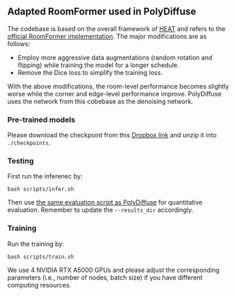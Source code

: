 ## Adapted RoomFormer used in PolyDiffuse

The codebase is based on the overall framework of [HEAT](https://github.com/woodfrog/heat) and refers to the [official RoomFormer implementation](https://github.com/ywyue/RoomFormer). The major modifications are as follows:

- Employ more aggressive data augmentations (random rotation and flipping) while training the model for a longer schedule.
- Remove the Dice loss to simplify the training loss.

With the above modifications, the room-level performance becomes slightly worse while the corner and edge-level performance improve. PolyDiffuse uses the network from this cobebase as the denoising network.


### Pre-trained models

Please download the checkpoint from this [Dropbox link](https://www.dropbox.com/s/h8rc5nvlki9p5m0/roomformer_adapted_pretrained.zip?dl=0) and unzip it into `./checkpoints`.


### Testing

First run the inferenec by:
```
bash scripts/infer.sh
```
Then use [the same evaluation script as PolyDiffuse](https://github.com/woodfrog/poly-diffuse#evaluation) for quantitative evaluation. Remember to update the `--results_dir` accordingly.


### Training
Run the training by:
```
bash scripts/train.sh
```
We use 4 NVIDIA RTX A5000 GPUs and please adjust the corresponding parameters (i.e., number of nodes, batch size) if you have different computing resources.




